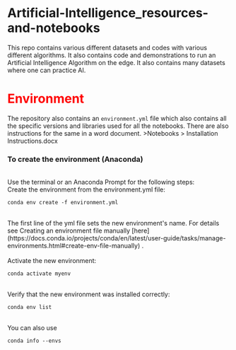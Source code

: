 # Artificial-Intelligence_resources-and-notebooks
This repo contains various different datasets and codes with various different algorithms. It also contains code and demonstrations to run an Artificial Intelligence Algorithm on the edge. It also contains many datasets where one can practice AI.
<br>
<font color=red><h1>Environment</h1></font>
The repository also contains an `environment.yml` file which also contains all the specific versions and libraries used for all the notebooks. There are also instructions for the same in a word document. >Notebooks > Installation Instructions.docx
<br>
<h3>To create the environment (Anaconda)</h3>
<br>
  Use the terminal or an Anaconda Prompt for the following steps:<br>
  Create the environment from the environment.yml file:<br>
    

    conda env create -f environment.yml


<br>
    The first line of the yml file sets the new environment's name. For details see Creating an environment file manually     [here](https://docs.conda.io/projects/conda/en/latest/user-guide/tasks/manage-environments.html#create-env-file-manually) .
    <br><br>
    Activate the new environment:
    <br>
    
    conda activate myenv
    
<br>
    Verify that the new environment was installed correctly:<br>
    
    conda env list
    
<br>
    You can also use 
    
    conda info --envs
    
